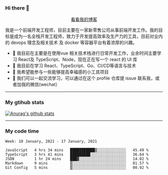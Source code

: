 ### Hi there 👋

<p align="center">
  <a href="https://real-jacket.github.io/">看看我的博客</a>
</p>

我是一个前端开发工程师，目前主要在一家新零售公司从事前端开发工作。我的目标是成为一名全栈开发工程师，致力于开发提高效率及生产力的工具，目前对业内的 devops 理念及相关技术 及 docker 等容器平台有着浓厚的兴趣。

- 🔭 我目前在主要是在使用vue 相关技术栈进行日常开发工作，业余时间主要学习 React及 TypeScript、Node，现在正在写一个 react 的 UI 库 
- 🌱 我目前在学习 React、TypeScript、Go、CI/CD等语言与技术
- 👯 我希望能参与一些能够提高幸福感的小工具项目
- 💬 我们可以一起交流学习，可以通过在这个 profile 仓库提 issue 联系我，或者加我的微信(wechat）

***

### My gtihub stats

[![Anurag's github stats](https://github-readme-stats.vercel.app/api?username=real-jacket)](https://github.com/anuraghazra/github-readme-stats)

***

### My code time

<!--START_SECTION:waka-->
```text
Week: 10 January, 2021 - 17 January, 2021

JavaScript   4 hrs 34 mins   ███████████▒░░░░░░░░░░░░░   45.49 % 
TypeScript   3 hrs 41 mins   █████████░░░░░░░░░░░░░░░░   36.64 % 
JSON         1 hr 24 mins    ███▓░░░░░░░░░░░░░░░░░░░░░   14.02 % 
Markdown     9 mins          ▒░░░░░░░░░░░░░░░░░░░░░░░░   01.57 % 
Git Config   5 mins          ▒░░░░░░░░░░░░░░░░░░░░░░░░   00.92 % 
```
<!--END_SECTION:waka-->
